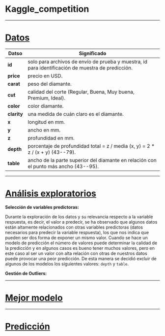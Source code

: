 # Kaggle_competition
---

# [Datos](data/train.csv)

|**Datso**| **Significado**|
|----|---|
| **id** | solo para archivos de envío de prueba y muestra, id para identificación de muestra de predicción.|
|**price**| precio en USD.|
|**carat**| peso del diamante.|
|**cut**| calidad del corte (Regular, Buena, Muy buena, Premium, Ideal).|
|**color**| color diamante.|
|**clarity**| una medida de cuán claro es el diamante.|
|**x**| longitud en mm.|
|**y**| ancho en mm.|
|**z**| profundidad en mm.|
|**depth**| porcentaje de profundidad total = z / media (x, y) = 2 * z / (x + y) (43--79).|
|**table**| ancho de la parte superior del diamante en relación con el punto más ancho (43--95).|

---
# [Análisis exploratorios](notebooks/1.1%20Exploraci%C3%B3n.ipynb)

**Selección de variables predictoras:**

Durante la exploración de los datos y su relevancia respecto a la variable respuesta, es decir, el valor a predecir, se ha observado que algunos datos están altamente relacionados con otras variables predictoras (datos necesarios para predecir la variable respuesta), los que nos indica que pueden ser dos forma de exponer un mismo valor. Cuando se hace un modelo de predicción el número de valores puede determinar la calidad de la predicción y en algunos casos es bueno tener muchos valores, pero en este caso al ser un valor con alta relación con otras de nuestros datos puede provocar una peor predicción. De esta manera se decidió excluir de algunos de los modelos los siguientes valores: `depth` y `table`.

**Gestión de Outliers:**

---
# [Mejor modelo](notebooks/2.4%20Modelo_4.ipynb)



---
# [Predicción](notebooks/1.1%20Exploraci%C3%B3n.ipynb)

